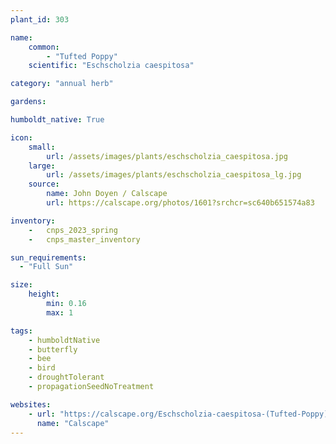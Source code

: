 ```yaml
---
plant_id: 303 

name: 
    common: 
        - "Tufted Poppy"  
    scientific: "Eschscholzia caespitosa"  

category: "annual herb"

gardens:

humboldt_native: True

icon: 
    small: 
        url: /assets/images/plants/eschscholzia_caespitosa.jpg 
    large: 
        url: /assets/images/plants/eschscholzia_caespitosa_lg.jpg 
    source: 
        name: John Doyen / Calscape 
        url: https://calscape.org/photos/1601?srchcr=sc640b651574a83 

inventory: 
    -   cnps_2023_spring
    -   cnps_master_inventory

sun_requirements:
  - "Full Sun"

size:
    height: 
        min: 0.16
        max: 1

tags: 
    - humboldtNative
    - butterfly
    - bee
    - bird
    - droughtTolerant
    - propagationSeedNoTreatment

websites:
    - url: "https://calscape.org/Eschscholzia-caespitosa-(Tufted-Poppy)"
      name: "Calscape"
---
```










